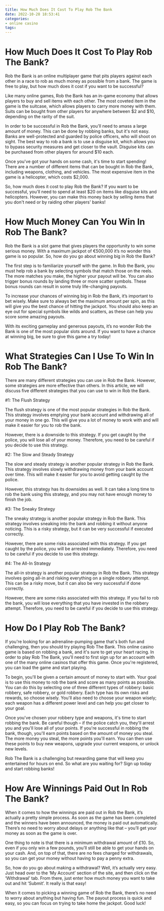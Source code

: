 ```yaml
---
title: How Much Does It Cost To Play Rob The Bank
date: 2022-10-28 18:53:41
categories:
- online casino
tags:
---
```



#  How Much Does It Cost To Play Rob The Bank?

Rob the Bank is an online multiplayer game that pits players against each other in a race to rob as much money as possible from a bank. The game is free to play, but how much does it cost if you want to be successful?

Like many online games, Rob the Bank has an in-game economy that allows players to buy and sell items with each other. The most coveted item in the game is the suitcase, which allows players to carry more money with them. Suits can be bought from other players for anywhere between $2 and $10, depending on the rarity of the suit.

In order to be successful in Rob the Bank, you'll need to amass a large amount of money. This can be done by robbing banks, but it's not easy. Banks are well-protected and guarded by police officers, who will shoot on sight. The best way to rob a bank is to use a disguise kit, which allows you to bypass security measures and get closer to the vault. Disguise kits can be purchased from other players for around $10 each.

Once you've got your hands on some cash, it's time to start spending! There are a number of different items that can be bought in Rob the Bank, including weapons, clothing, and vehicles. The most expensive item in the game is a helicopter, which costs $2,000.

So, how much does it cost to play Rob the Bank? If you want to be successful, you'll need to spend at least $20 on items like disguise kits and helicopters. However, you can make this money back by selling items that you don't need or by raiding other players' banks!

#  How Much Money Can You Win In Rob The Bank?

 Rob the Bank is a slot game that gives players the opportunity to win some serious money. With a maximum jackpot of €500,000 it’s no wonder this game is so popular. So, how do you go about winning big in Rob the Bank?

The first step is to familiarize yourself with the game. In Rob the Bank, you must help rob a bank by selecting symbols that match those on the reels. The more matches you make, the higher your payout will be. You can also trigger bonus rounds by landing three or more scatter symbols. These bonus rounds can result in some truly life-changing payouts.

To increase your chances of winning big in Rob the Bank, it’s important to bet wisely. Make sure to always bet the maximum amount per spin, as this will give you the best chance of hitting the jackpot. You should also keep an eye out for special symbols like wilds and scatters, as these can help you score some amazing payouts.

With its exciting gameplay and generous payouts, it’s no wonder Rob the Bank is one of the most popular slots around. If you want to have a chance at winning big, be sure to give this game a try today!

#  What Strategies Can I Use To Win In Rob The Bank?

There are many different strategies you can use in Rob the Bank. However, some strategies are more effective than others. In this article, we will discuss five different strategies that you can use to win in Rob the Bank.

#1: The Flush Strategy

The flush strategy is one of the most popular strategies in Rob the Bank. This strategy involves emptying your bank account and withdrawing all of your money in one go. This will give you a lot of money to work with and will make it easier for you to rob the bank.

However, there is a downside to this strategy. If you get caught by the police, you will lose all of your money. Therefore, you need to be careful if you decide to use this strategy.

#2: The Slow and Steady Strategy

The slow and steady strategy is another popular strategy in Rob the Bank. This strategy involves slowly withdrawing money from your bank account over time. This will make it easier for you to avoid getting caught by the police.

However, this strategy has its downsides as well. It can take a long time to rob the bank using this strategy, and you may not have enough money to finish the job.

#3: The Sneaky Strategy

The sneaky strategy is another popular strategy in Rob the Bank. This strategy involves sneaking into the bank and robbing it without anyone noticing. This is a risky strategy, but it can be very successful if executed correctly.

However, there are some risks associated with this strategy. If you get caught by the police, you will be arrested immediately. Therefore, you need to be careful if you decide to use this strategy.

#4: The All-In Strategy

The all-in strategy is another popular strategy in Rob the Bank. This strategy involves going all-in and risking everything on a single robbery attempt. This can be a risky move, but it can also be very successful if done correctly.

However, there are some risks associated with this strategy. If you fail to rob the bank, you will lose everything that you have invested in the robbery attempt. Therefore, you need to be careful if you decide to use this strategy.

#  How Do I Play Rob The Bank? 

If you're looking for an adrenaline-pumping game that's both fun and challenging, then you should try playing Rob The Bank. This online casino game is based on robbing a bank, and it's sure to get your heart racing. In order to play Rob The Bank, you'll need to first sign up for an account with one of the many online casinos that offer this game. Once you're registered, you can load the game and start playing. 

To begin, you'll be given a certain amount of money to start with. Your goal is to use this money to rob the bank and score as many points as possible. You can do this by selecting one of three different types of robbery: basic robbery, safe robbery, or gold robbery. Each type has its own risks and rewards, so choose wisely. You'll also need to choose your weapon wisely; each weapon has a different power level and can help you get closer to your goal. 

Once you've chosen your robbery type and weapons, it's time to start robbing the bank. Be careful though – if the police catch you, they'll arrest you and you'll lose all of your points. If you're successful in robbing the bank, though, you'll earn points based on the amount of money you steal. The more money you steal, the more points you'll earn. You can then use these points to buy new weapons, upgrade your current weapons, or unlock new levels. 

Rob The Bank is a challenging but rewarding game that will keep you entertained for hours on end. So what are you waiting for? Sign up today and start robbing banks!

#  How Are Winnings Paid Out In Rob The Bank?

When it comes to how the winnings are paid out in Rob the Bank, it’s actually a pretty simple process. As soon as the game has been completed and the winners have been announced, the money is paid out automatically. There’s no need to worry about delays or anything like that – you’ll get your money as soon as the game is over.

One thing to note is that there is a minimum withdrawal amount of £10. So, even if you only win a few pounds, you’ll still be able to get your hands on your cash. And, on top of that, there are no fees charged for withdrawals, so you can get your money without having to pay a penny extra.

So, how do you go about making a withdrawal? Well, it’s actually very easy. Just head over to the ‘My Account’ section of the site, and then click on the ‘Withdrawal’ tab. From there, just enter how much money you want to take out and hit ‘Submit’. It really is that easy!

When it comes to picking a winning game of Rob the Bank, there’s no need to worry about anything but having fun. The payout process is quick and easy, so you can focus on trying to take home the jackpot. Good luck!